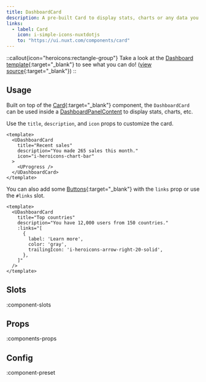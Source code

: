 ```yaml
---
title: DashboardCard
description: A pre-built Card to display stats, charts or any data you'd need in a dashboard.
links:
  - label: Card
    icon: i-simple-icons-nuxtdotjs
    to: "https://ui.nuxt.com/components/card"
---
```


::callout{icon="heroicons:rectangle-group"}
Take a look at the [Dashboard template](sse-dashboard.netlify.app){:target="\_blank"} to see what you can do! ([view source](https://github.com/sseuniverse/starter/blob/master/dashboard/app/components/home/HomeChart.client.vue#L70){:target="\_blank"})
::

## Usage

Built on top of the [Card](https://ui.nuxt.com/components/card){:target="\_blank"} component, the `DashboardCard` can be used inside a [DashboardPanelContent](/ui/components/dashboard-panel-content) to display stats, charts, etc.

Use the `title`, `description`, and `icon` props to customize the card.

```vue [example.vue]
<template>
  <UDashboardCard
    title="Recent sales"
    description="You made 265 sales this month."
    icon="i-heroicons-chart-bar"
  >
    <UProgress />
  </UDashboardCard>
</template>
```

You can also add some [Buttons](https://ui.nuxt.com/components/button){:target="\_blank"} with the `links` prop or use the `#links` slot.

```vue [example.vue]
<template>
  <UDashboardCard
    title="Top countries"
    description="You have 12,000 users from 150 countries."
    :links="[
      {
        label: 'Learn more',
        color: 'gray',
        trailingIcon: 'i-heroicons-arrow-right-20-solid',
      },
    ]"
  />
</template>
```

## Slots

:component-slots

## Props

:components-props

## Config

:component-preset
